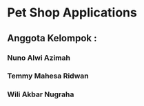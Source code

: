 # Pet Shop Applications

## Anggota Kelompok : 
### Nuno Alwi Azimah
### Temmy Mahesa Ridwan
### Wili Akbar Nugraha
